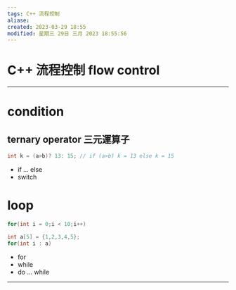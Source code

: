 ```yaml
---
tags: C++ 流程控制
aliase: 
created: 2023-03-29 18:55
modified: 星期三 29日 三月 2023 18:55:56
---
```


# C++ 流程控制 flow control
***
# condition

## ternary operator 三元運算子
```c linenos
int k = (a>b)? 13: 15; // if (a>b) k = 13 else k = 15
```

- if ... else
- switch

# loop

```cpp linenos title:"正常迴圈"
for(int i = 0;i < 10;i++)
```

```cpp linenos title:"list迴圈"
int a[5] = {1,2,3,4,5};
for(int i : a)
```

- for
- while
- do ... while
---